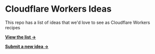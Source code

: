 # Cloudflare Workers Ideas

This repo has a list of ideas that we'd love to see as Cloudflare Workers recipes

__[View the list →](https://github.com/cloudflare-apps/cloudflare-workers-ideas/issues)__

__[Submit a new idea →](https://github.com/cloudflare-apps/cloudflare-workers-ideas/issues/new)__
